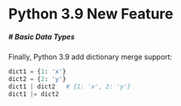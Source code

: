 # Python 3.9 New Feature

##### # Basic Data Types

Finally, Python 3.9 add dictionary merge support:

```python
dict1 = {1: 'x'}
dict2 = {2: 'y'}
dict1 | dict2	# {1: 'x', 2: 'y'}
dict1 |= dict2
```



